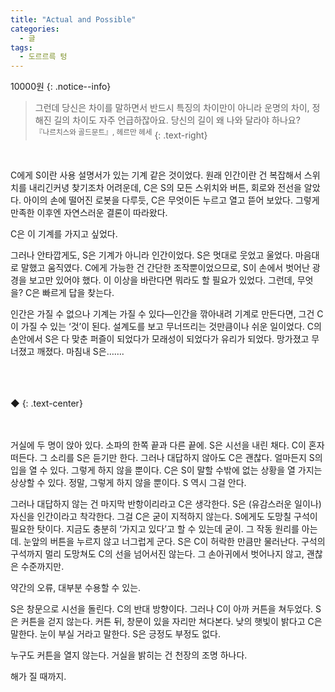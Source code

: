 ```yaml
---
title: "Actual and Possible"
categories:
  - 글
tags:
  - 도르르륵 텅
---
```


10000원
{: .notice--info}


> 그런데 당신은 차이를 말하면서 반드시 특징의 차이만이 아니라 운명의 차이, 정해진 길의 차이도 자주 언급하잖아요. 당신의 길이 왜 나와 달라야 하나요? <br/> <sup>『나르치스와 골드문트』, 헤르만 헤세</sup>
{: .text-right}

<br/>


C에게 S이란 사용 설명서가 있는 기계 같은 것이었다. 원래 인간이란 건 복잡해서 스위치를 내리긴커녕 찾기조차 어려운데, C은 S의 모든 스위치와 버튼, 회로와 전선을 알았다. 아이의 손에 떨어진 로봇을 다루듯, C은 무엇이든 누르고 열고 뜯어 보았다. 그렇게 만족한 이후엔 자연스러운 결론이 따라왔다.  

C은 이 기계를 가지고 싶었다.  

그러나 안타깝게도, S은 기계가 아니라 인간이었다. S은 멋대로 웃었고 울었다. 마음대로 말했고 움직였다. C에게 가능한 건 간단한 조작뿐이었으므로, S이 손에서 벗어난 광경을 보고만 있어야 했다. 이 이상을 바란다면 뭐라도 할 필요가 있었다. 그런데, 무엇을? C은 빠르게 답을 찾는다.  

인간은 가질 수 없으나 기계는 가질 수 있다―인간을 깎아내려 기계로 만든다면, 그건 C이 가질 수 있는 ‘것’이 된다. 설계도를 보고 무너뜨리는 것만큼이나 쉬운 일이었다. C의 손안에서 S은 다 맞춘 퍼즐이 되었다가 모래성이 되었다가 유리가 되었다. 망가졌고 무너졌고 깨졌다. 마침내 S은…….  

<br/>
<br/>
<br/>
◆
{: .text-center}
<br/>
<br/>
<br/>

거실에 두 명이 앉아 있다. 소파의 한쪽 끝과 다른 끝에. S은 시선을 내린 채다. C이 혼자 떠든다. 그 소리를 S은 듣기만 한다. 그러나 대답하지 않아도 C은 괜찮다. 얼마든지 S의 입을 열 수 있다. 그렇게 하지 않을 뿐이다. C은 S이 말할 수밖에 없는 상황을 열 가지는 상상할 수 있다. 정말, 그렇게 하지 않을 뿐이다. S 역시 그걸 안다.  

그러나 대답하지 않는 건 마지막 반항이리라고 C은 생각한다. S은 (유감스러운 일이나) 자신을 인간이라고 착각한다. 그걸 C은 굳이 지적하지 않는다. S에게도 도망칠 구석이 필요한 탓이다. 지금도 충분히 ‘가지고 있다’고 할 수 있는데 굳이. 그 작동 원리를 아는데. 눈앞의 버튼을 누르지 않고 너그럽게 군다. S은 C이 허락한 만큼만 물러난다. 구석의 구석까지 멀리 도망쳐도 C의 선을 넘어서진 않는다. 그 손아귀에서 벗어나지 않고, 괜찮은 수준까지만.  

약간의 오류, 대부분 수용할 수 있는.  

S은 창문으로 시선을 돌린다. C의 반대 방향이다. 그러나 C이 아까 커튼을 쳐두었다. S은 커튼을 걷지 않는다. 커튼 뒤, 창문이 있을 자리만 쳐다본다. 낮의 햇빛이 밝다고 C은 말한다. 눈이 부실 거라고 말한다. S은 긍정도 부정도 없다.  

누구도 커튼을 열지 않는다. 거실을 밝히는 건 천장의 조명 하나다.  

해가 질 때까지.  
<br/>